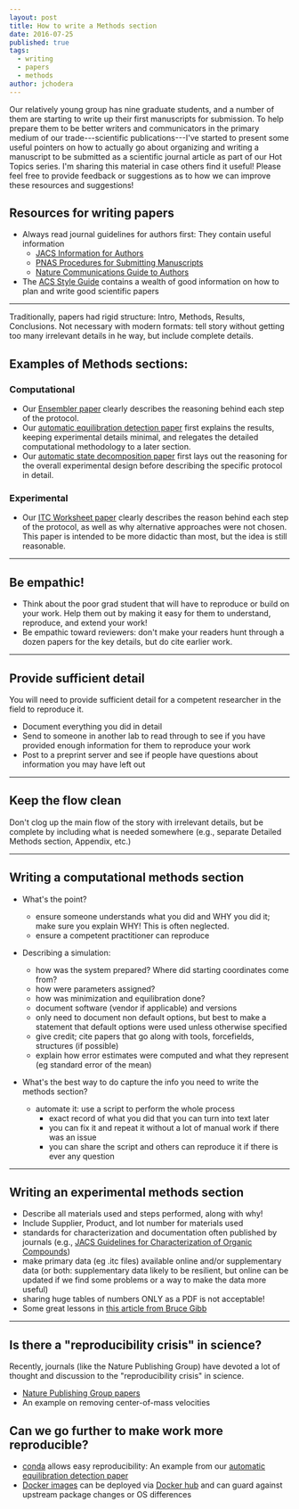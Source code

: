 ```yaml
---
layout: post
title: How to write a Methods section
date: 2016-07-25
published: true
tags:
  - writing
  - papers
  - methods
author: jchodera
---
```


Our relatively young group has nine graduate students, and a number of them are starting to write up their first manuscripts for submission.
To help prepare them to be better writers and communicators in the primary medium of our trade---scientific publications---I've started to present some useful pointers on how to actually go about organizing and writing a manuscript to be submitted as a scientific journal article as part of our Hot Topics series.
I'm sharing this material in case others find it useful!
Please feel free to provide feedback or suggestions as to how we can improve these resources and suggestions!

## Resources for writing papers

- Always read journal guidelines for authors first: They contain useful information
  - [JACS Information for Authors](http://pubs.acs.org/page/jacsat/submission/authors.html)
  - [PNAS Procedures for Submitting Manuscripts](http://www.pnas.org/site/authors/procedures.xhtml)
  - [Nature Communications Guide to Authors](http://www.nature.com/ncomms/authors/index.html)
- The [ACS Style Guide](http://pubs.acs.org/isbn/9780841239999) contains a wealth of good information on how to plan and write good scientific papers

----

Traditionally, papers had rigid structure: Intro, Methods, Results, Conclusions. Not necessary with modern formats: tell story without getting too many irrelevant details in he way, but include complete details.

## Examples of Methods sections:

### Computational
* Our [Ensembler paper](http://www.choderalab.org/s/Ensembler-enabling-high-throughput-molecular-simulations-at-the-superfamily-scale.pdf) clearly describes the reasoning behind each step of the protocol.
* Our [automatic equilibration detection paper](http://www.choderalab.org/s/A-simple-method-for-automated-equilibration-detection-in-molecular-simulations.pdf) first explains the results, keeping experimental details minimal, and relegates the detailed computational methodology to a later section.
* Our [automatic state decomposition paper](https://choderalab.squarespace.com/s/automatic-discovery-of-metastable-states-for-the-construction-of-markov-models-of-macromolecular-con.pdf) first lays out the reasoning for the overall experimental design before describing the specific protocol in detail.

### Experimental
* Our [ITC Worksheet paper](http://www.choderalab.org/s/itc-worksheet.pdf) clearly describes the reason behind each step of the protocol, as well as why alternative approaches were not chosen. This paper is intended to be more didactic than most, but the idea is still reasonable.

----

## Be empathic!

* Think about the poor grad student that will have to reproduce or build on your work.
Help them out by making it easy for them to understand, reproduce, and extend your work!
* Be empathic toward reviewers: don't make your readers hunt through a dozen papers for the key details, but do cite earlier work.

----

## Provide sufficient detail

You will need to provide sufficient detail for a competent researcher in the field to reproduce it.
* Document everything you did in detail
* Send to someone in another lab to read through to see if you have provided enough information for them to reproduce your work
* Post to a preprint server and see if people have questions about information you may have left out

----

## Keep the flow clean

Don't clog up the main flow of the story with irrelevant details, but be complete by including what is needed somewhere (e.g., separate Detailed Methods section, Appendix, etc.)

----

## Writing a computational methods section
* What's the point?
  - ensure someone understands what you did and WHY you did it; make sure you explain WHY! This is often neglected.
  - ensure a competent practitioner can reproduce
* Describing a simulation:
  - how was the system prepared? Where did starting coordinates come from?
  - how were parameters assigned?
  - how was minimization and equilibration done?
  - document software (vendor if applicable) and versions
  - only need to document non default options, but best to make a statement that default options were used unless otherwise specified
  - give credit; cite papers that go along with tools, forcefields, structures (if possible)
  - explain how error estimates were computed and what they represent (eg standard error of the mean)

* What's the best way to do capture the info you need to write the methods section?
  - automate it: use a script to perform the whole process
    - exact record of what you did that you can turn into text later
    - you can fix it and repeat it without a lot of manual work if there was an issue
    - you can share the script and others can reproduce it if there is ever any question

----

## Writing an experimental methods section
* Describe all materials used and steps performed, along with why!
* Include Supplier, Product, and lot number for materials used
* standards for characterization and documentation often published by journals (e.g., [JACS Guidelines for Characterization of Organic Compounds](http://pubs.acs.org/page/jacsat/submission/org_character.html))
* make primary data (eg .itc files) available online and/or supplementary data (or both: supplementary data likely to be resilient, but online can be updated if we find some problems or a way to make the data more useful)
* sharing huge tables of numbers ONLY as a PDF is not acceptable!
* Some great lessons in [this article from Bruce Gibb](http://www.nature.com/nchem/journal/v6/n8/full/nchem.2017.html)

----

## Is there a "reproducibility crisis" in science?

Recently, journals (like the Nature Publishing Group) have devoted a lot of thought and discussion to the "reproducibility crisis" in science.
- [Nature Publishing Group papers](http://www.nature.com/news/reproducibility-1.17552)
- An example on removing center-of-mass velocities

## Can we go further to make work more reproducible?
* [conda](http://conda.pydata.org/) allows easy reproducibility: An example from our [automatic equilibration detection paper](https://github.com/choderalab/automatic-equilibration-detection/blob/master/examples/liquid-argon/reproduce.sh)
* [Docker images](https://www.docker.com/) can be deployed via [Docker hub](https://hub.docker.com/r/jchodera/docker-fah-client/) and can guard against upstream package changes or OS differences
